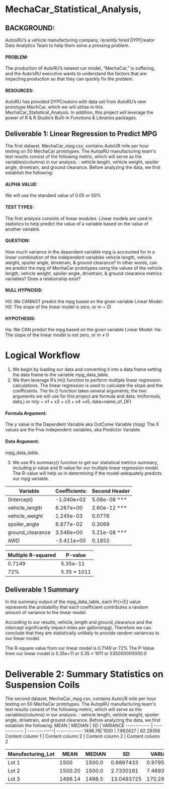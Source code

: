 # MechaCar_Statistical_Analysis,
 
## BACKGROUND: 
AutosRU’s a vehicle manufacturing company, recently hired DYPCreator Data Analytics Team to help them solve a pressing problem. 
#### PROBLEM: 
The production of AutoRU’s newest car model, “MechaCar,” is suffering, and the Auto’sRU executive wants to understand the factors that are impacting production so that they can quickly fix the problem. 

#### RESOURCES: 
AutoRU has provided DYPCreators with data set from AutoRU’s new prototype MechCar, which we will utilize In this MechaCar_Statistical_Analysis. In addition, this project will leverage the power of R & R Studio’s Built-in Functions & Libraries packages.

## Deliverable 1: Linear Regression to Predict MPG
The first dataset, MechaCar_mpg.csv, contains AutoUR mile per hour testing on 50 MechaCar prototypes. The AutopRU manufacturing team's test results consist of the following metric, which will serve as the variables(columns) in our analysis. : vehicle length, vehicle weight, spoiler angle, drivetrain, and ground clearance. Before analyzing the data, we first establish the following: 

#### ALPHA VALUE: 
We will use the standard value of 0.05 or 50%

#### TEST TYPES: 
The first analysis consists of linear modules. Linear models are used in statistics to help predict the value of a variable based on the value of another variable. 

#### QUESTION: 
How much variance in the dependent variable mpg is accounted for in a linear combination of the independent variables vehicle length, vehicle weight, spoiler angle, drivetrain, & ground clearance? In other words, can we predict the mpg of MechaCar prototypes using the values of the vehicle length, vehicle weight, spoiler angle, drivetrain, & ground clearance metrics variables? Does a relationship exist?

#### NULL HYPNOSIS: 
H0: We CANNOT predict the mpg based on the given variable
Linear Model: H0: The slope of the linear model is zero, or m = 0)

#### HYPOTHESIS: 
Ha: We CAN predict the mpg based on the given variable
Linear Model: Ha: The slope of the linear model is not zero, or m ≠ 0

# Logical Workflow 
1.	We begin by loading our data and converting it into a data frame setting the data frame to the variable mpg_data_table. 
2. We then leverage R’s lm() function to perform multiple linear regression calculations. The linear regression is used to calculate the slope and the coefficients. The lm () function takes several arguments; the two arguments we will use for this project are formula and data. lm(formula, data,) or m(y ~ x1 + x2 + x3 + x4 +x5, data=name_of_DF)

#### Formula Argument:  

The y value is the Dependent Variable aka OutCome Variable (mpg) 
The X values are the Five independent variables, aka Predictor Variable. 

#### Data Argument: 

mpg_data_table.

3. We use R’s summary() function to get our statistical metrics summary, including p-value and R-value for our multiple linear regression model. The R-value will help us in determining if the model adequately predicts our mpg variable.

Variable | Coefficients:| Second Header
------------ | ------------- | -------------
(Intercept) | -1.040e+02  | 5.08e-08 ***
vehicle_length |  6.267e+00  | 2.60e-12 ***
vehicle_weight |  1.245e-03   | 0.0776
spoiler_angle  |  6.877e-02  | 0.3069 
ground_clearance  | 3.546e+00   | 5.21e-08 ***
 AWD | -3.411e+00  | 0.1852  
 
 
 Multiple R-squared |  P-value
------------ | -------------
0.7149| 5.35e-11
72%| 5.35 × 1011

## Deliverable 1 Summary

In the summary output of the mpg_data_table, each Pr(>|t|) value represents the probability that each coefficient contributes a random amount of variance to the linear model. 

According to our results, vehicle_length and ground_clearance and the intercept significantly impact miles per gallon(mpg). Therefore we can conclude that they are statistically unlikely to provide random variances to our linear model. 

The R-square value from our linear model is 0.7149 or 72% 
The P-Value from our linear model is 5.35e+11 or 5.35 × 1011 or 535000000000.0

# Deliverable 2: Summary Statistics on Suspension Coils
The second dataset, MechaCar_mpg.csv, contains AutoUR mile per hour testing on 50 MechaCar prototypes. The AutopRU manufacturing team's test results consist of the following metric, which will serve as the variables(columns) in our analysis. : vehicle length, vehicle weight, spoiler angle, drivetrain, and ground clearance. Before analyzing the data, we first establish the following:
 MEAN  | MEDIAN | SD | VARIANCE
------------ | ------------- | -------------| -------------
1498.78| 1500	 |  7.892627	| 	62.29356
Content column 1 | Content column 2 | Content column 2 | Content column 2



Manufacturing_Lot | MEAN | MEDIAN  | SD | VARIANCE
------------ | ------------- | -------------| ------------- | -------------
Lot 1 | 1500 | 1500.0	 | 0.9897433| 0.9795918
Lot 2 | 1500.20 | 1500.0  | 2.7330181 | 7.4693878
Lot 3 | 1496.14 | 1498.5| 13.0493725	 | 170.2861224
 
 
 

                                     


                        
  


